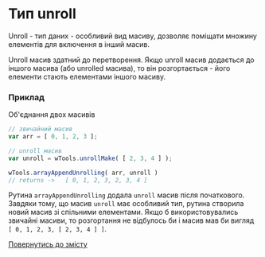 # Тип unroll

Unroll - тип даних - особливий вид масиву, дозволяє поміщати множину елементів для включення в інший масив.

Unroll масив здатний до перетворення. Якщо unroll масив додається до іншого масива (або unrolled масива), то він розгортається - його елементи стають елементами іншого масиву.

### Приклад

Об'єднання двох масивів

```js
// звичайний масив
var arr = [ 0, 1, 2, 3 ];

// unroll масив
var unroll = wTools.unrollMake( [ 2, 3, 4 ] );

wTools.arrayAppendUnrolling( arr, unroll )   
// returns ->   [ 0, 1, 2, 3, 2, 3, 4 ]
```

Рутина `arrayAppendUnrolling` додала `unroll` масив після початкового. Завдяки тому, що масив `unroll` має особливий тип, рутина створила новий масив зі спільними елементами. Якщо б використовувались звичайні масиви, то розгортання не відбулось би і масив мав би вигляд `[ 0, 1, 2, 3, [ 2, 3, 4 ] ]`.

[Повернутись до змісту](../README.md#Концепції)
